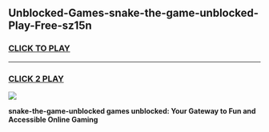 
## Unblocked-Games-snake-the-game-unblocked-Play-Free-sz15n
<h3>
<a href="https://premium76.site?title=snake-the-game-unblocked&ref=23A">CLICK TO PLAY</a></h3>
<hr>

<h3>
<a href="https://premium76.site?title=snake-the-game-unblocked&ref=23A">CLICK 2 PLAY</a>
  
</h3>

<a href="https://premium76.site?title=snake-the-game-unblocked&ref=23A"><img src="https://clearcache.store/games.png"></a>


**snake-the-game-unblocked games unblocked: Your Gateway to Fun and Accessible Online Gaming**
